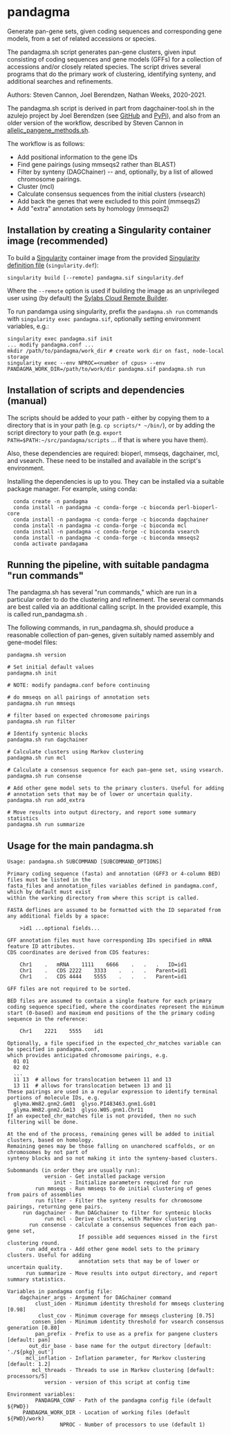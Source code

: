 # pandagma
Generate pan-gene sets, given coding sequences and corresponding gene models, from a set of related accessions or species.

The pandagma.sh script generates pan-gene clusters, given input consisting of coding sequences and
gene models (GFFs) for a collection of accessions and/or closely related species.
The script drives several programs that do the primary work of clustering, identifying synteny, and 
additional searches and refinements. 

Authors: Steven Cannon, Joel Berendzen, Nathan Weeks, 2020-2021.

The pandagma.sh script is derived in part from dagchainer-tool.sh in the azulejo project by Joel Berendzen (see [GitHub](https://github.com/legumeinfo/azulejo) and [PyPi](https://pypi.org/project/azulejo/)), 
and also from an older version of the workflow, described by Steven Cannon in
[allelic_pangene_methods.sh](https://github.com/LegumeFederationDataStore/about_the_data_store/blob/master/allelic_pangene_method/notes/allelic_pangene_methods.sh).

The workflow is as follows:
* Add positional information to the gene IDs
* Find gene pairings (using mmseqs2 rather than BLAST)
* Filter by synteny (DAGChainer) -- and, optionally, by a list of allowed chromosome pairings.
* Cluster (mcl)
* Calculate consensus sequences from the initial clusters (vsearch)
* Add back the genes that were excluded to this point (mmseqs2)
* Add "extra" annotation sets by homology (mmseqs2)

## Installation by creating a Singularity container image (recommended)

To build a [Singularity](https://singularity.hpcng.org/) container image from the provided [Singularity definition file](https://singularity.hpcng.org/user-docs/master/definition_files.html) (`singularity.def`):

    singularity build [--remote] pandagma.sif singularity.def

Where the `--remote` option is used if building the image as an unprivileged user using (by default) the [Sylabs Cloud Remote Builder](https://cloud.sylabs.io/builder).

To run pandamga using singularity, prefix the `pandagma.sh run` commands with `singularity exec pandagma.sif`, optionally setting environment variables, e.g.:

    singularity exec pandagma.sif init
    ... modify pandagma.conf ...
    mkdir /path/to/pandagma/work_dir # create work dir on fast, node-local storage
    singularity exec --env NPROC=<number of cpus> --env PANDAGMA_WORK_DIR=/path/to/work/dir pandagma.sif pandagma.sh run

## Installation of scripts and dependencies (manual)

The scripts should be added to your path - either by copying them to a directory that is in your path 
(e.g. `cp scripts/* ~/bin/`), or by adding the script directory to your path 
(e.g. `export PATH=$PATH:~/src/pandagma/scripts` ... if that is where you have them).

Also, these dependencies are required: 
  bioperl, mmseqs, dagchainer, mcl, and vsearch. 
These need to be installed and available in the script's environment.

Installing the dependencies is up to you. They can be installed via a suitable package manager. 
For example, using conda: 
~~~
  conda create -n pandagma
  conda install -n pandagma -c conda-forge -c bioconda perl-bioperl-core
  conda install -n pandagma -c conda-forge -c bioconda dagchainer
  conda install -n pandagma -c conda-forge -c bioconda mcl
  conda install -n pandagma -c conda-forge -c bioconda vsearch
  conda install -n pandagma -c conda-forge -c bioconda mmseqs2
  conda activate pandagama
~~~

## Running the pipeline, with suitable pandagma "run commands"

The pandagma.sh has several "run commands," which are run in a particular order to do the 
clustering and refinement. The several commands are best called via an additional calling script. 
In the provided example, this is called run_pandagma.sh .

The following commands, in run_pandagma.sh, should produce a reasonable collection of pan-genes, 
given suitably named assembly and gene-model files:

~~~
pandagma.sh version

# Set initial default values
pandagma.sh init

# NOTE: modify pandagma.conf before continuing

# do mmseqs on all pairings of annotation sets
pandagma.sh run mmseqs

# filter based on expected chromosome pairings
pandagma.sh run filter

# Identify syntenic blocks
pandagma.sh run dagchainer

# Calculate clusters using Markov clustering
pandagma.sh run mcl

# Calculate a consensus sequence for each pan-gene set, using vsearch.
pandagma.sh run consense

# Add other gene model sets to the primary clusters. Useful for adding
# annotation sets that may be of lower or uncertain quality.
pandagma.sh run add_extra

# Move results into output directory, and report some summary statistics
pandagma.sh run summarize
~~~

## Usage for the main pandagma.sh

~~~
Usage: pandagma.sh SUBCOMMAND [SUBCOMMAND_OPTIONS]

Primary coding sequence (fasta) and annotation (GFF3 or 4-column BED) files must be listed in the
fasta_files and annotation_files variables defined in pandagma.conf, which by default must exist
within the working directory from where this script is called.

FASTA deflines are assumed to be formatted with the ID separated from any additional fields by a space:

    >id1 ...optional fields...

GFF annotation files must have corresponding IDs specified in mRNA feature ID attributes.
CDS coordinates are derived from CDS features:

    Chr1	.	mRNA	1111	6666	.	.	.	ID=id1
    Chr1	.	CDS	2222	3333	.	.	.	Parent=id1
    Chr1	.	CDS	4444	5555	.	.	.	Parent=id1

GFF files are not required to be sorted.

BED files are assumed to contain a single feature for each primary coding sequence specified, where the coordinates represent the minimum start (0-based) and maximum end positions of the the primary coding sequence in the reference:

	Chr1	2221	5555	id1

Optionally, a file specified in the expected_chr_matches variable can be specified in pandagma.conf,
which provides anticipated chromosome pairings, e.g.
  01 01
  02 02
  ...
  11 13  # allows for translocation between 11 and 13
  13 11  # allows for translocation between 13 and 11
These pairings are used in a regular expression to identify terminal portions of molecule IDs, e.g.
  glyma.Wm82.gnm2.Gm01  glyso.PI483463.gnm1.Gs01
  glyma.Wm82.gnm2.Gm13  glyso.W05.gnm1.Chr11
If an expected_chr_matches file is not provided, then no such filtering will be done.

At the end of the process, remaining genes will be added to initial clusters, based on homology.
Remaining genes may be those falling on unanchored scaffolds, or on chromosomes by not part of
synteny blocks and so not making it into the synteny-based clusters.

Subommands (in order they are usually run):
            version - Get installed package version
               init - Initialize parameters required for run
         run mmseqs - Run mmseqs to do initial clustering of genes from pairs of assemblies
         run filter - Filter the synteny results for chromosome pairings, returning gene pairs.
     run dagchainer - Run DAGchainer to filter for syntenic blocks
            run mcl - Derive clusters, with Markov clustering
       run consense - calculate a consensus sequences from each pan-gene set,
                       If possible add sequences missed in the first clustering round.
      run add_extra - Add other gene model sets to the primary clusters. Useful for adding
                       annotation sets that may be of lower or uncertain quality.
      run summarize - Move results into output directory, and report summary statistics.

Variables in pandagma config file:
    dagchainer_args - Argument for DAGchainer command
         clust_iden - Minimum identity threshold for mmseqs clustering [0.98]
          clust_cov - Minimum coverage for mmseqs clustering [0.75]
        consen_iden - Minimum identity threshold for vsearch consensus generation [0.80]
         pan_prefix - Prefix to use as a prefix for pangene clusters [default: pan]
       out_dir_base - base name for the output directory [default: './${pkg}_out']
      mcl_inflation - Inflation parameter, for Markov clustering [default: 1.2]
        mcl_threads - Threads to use in Markov clustering [default: processors/5]
            version - version of this script at config time

Environment variables:
         PANDAGMA_CONF - Path of the pandagma config file (default ${PWD})
     PANDAGMA_WORK_DIR - Location of working files (default ${PWD}/work)
                 NPROC - Number of processors to use (default 1)
~~~
